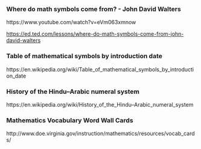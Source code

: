 
<h3>Where do math symbols come from? - John David Walters</h3>
https://www.youtube.com/watch?v=eVm063xmnow

https://ed.ted.com/lessons/where-do-math-symbols-come-from-john-david-walters

<h3>Table of mathematical symbols by introduction date </h3>
https://en.wikipedia.org/wiki/Table_of_mathematical_symbols_by_introduction_date


<h3> History of the Hindu–Arabic numeral system </h3>
https://en.wikipedia.org/wiki/History_of_the_Hindu–Arabic_numeral_system

<h3> Mathematics Vocabulary Word Wall Cards </h3>
http://www.doe.virginia.gov/instruction/mathematics/resources/vocab_cards/
